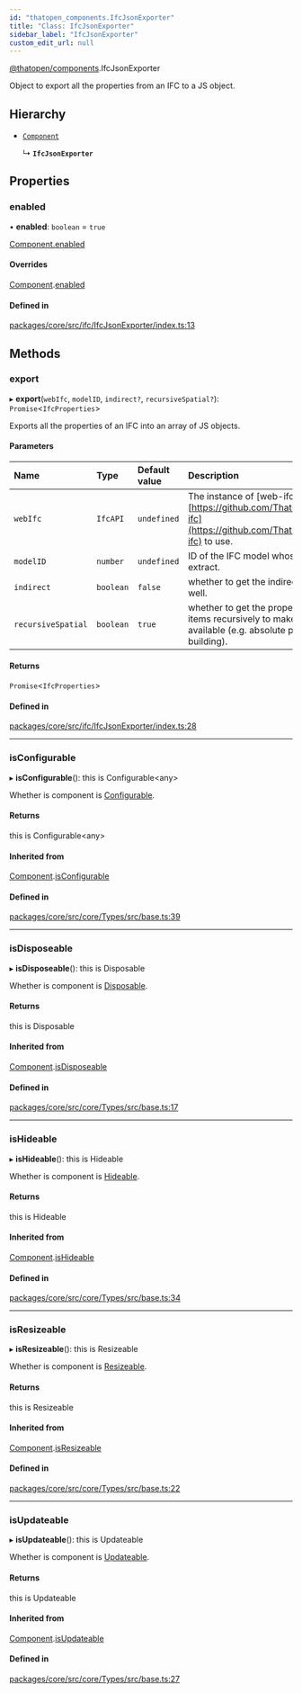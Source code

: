 ```yaml
---
id: "thatopen_components.IfcJsonExporter"
title: "Class: IfcJsonExporter"
sidebar_label: "IfcJsonExporter"
custom_edit_url: null
---
```


[@thatopen/components](../modules/thatopen_components.md).IfcJsonExporter

Object to export all the properties from an IFC to a JS object.

## Hierarchy

- [`Component`](thatopen_components.Component.md)

  ↳ **`IfcJsonExporter`**

## Properties

### enabled

• **enabled**: `boolean` = `true`

[Component.enabled](thatopen_components.Component.md#enabled)

#### Overrides

[Component](thatopen_components.Component.md).[enabled](thatopen_components.Component.md#enabled)

#### Defined in

[packages/core/src/ifc/IfcJsonExporter/index.ts:13](https://github.com/ThatOpen/engine_components/blob/7affdb6/packages/core/src/ifc/IfcJsonExporter/index.ts#L13)

## Methods

### export

▸ **export**(`webIfc`, `modelID`, `indirect?`, `recursiveSpatial?`): `Promise`<`IfcProperties`\>

Exports all the properties of an IFC into an array of JS objects.

#### Parameters

| Name | Type | Default value | Description |
| :------ | :------ | :------ | :------ |
| `webIfc` | `IfcAPI` | `undefined` | The instance of [web-ifc][https://github.com/ThatOpen/engine_web-ifc](https://github.com/ThatOpen/engine_web-ifc) to use. |
| `modelID` | `number` | `undefined` | ID of the IFC model whose properties to extract. |
| `indirect` | `boolean` | `false` | whether to get the indirect relationships as well. |
| `recursiveSpatial` | `boolean` | `true` | whether to get the properties of spatial items recursively to make the location data available (e.g. absolute position of building). |

#### Returns

`Promise`<`IfcProperties`\>

#### Defined in

[packages/core/src/ifc/IfcJsonExporter/index.ts:28](https://github.com/ThatOpen/engine_components/blob/7affdb6/packages/core/src/ifc/IfcJsonExporter/index.ts#L28)

___

### isConfigurable

▸ **isConfigurable**(): this is Configurable<any\>

Whether is component is [Configurable](../interfaces/thatopen_components.Configurable.md).

#### Returns

this is Configurable<any\>

#### Inherited from

[Component](thatopen_components.Component.md).[isConfigurable](thatopen_components.Component.md#isconfigurable)

#### Defined in

[packages/core/src/core/Types/src/base.ts:39](https://github.com/ThatOpen/engine_components/blob/7affdb6/packages/core/src/core/Types/src/base.ts#L39)

___

### isDisposeable

▸ **isDisposeable**(): this is Disposable

Whether is component is [Disposable](../interfaces/thatopen_components.Disposable.md).

#### Returns

this is Disposable

#### Inherited from

[Component](thatopen_components.Component.md).[isDisposeable](thatopen_components.Component.md#isdisposeable)

#### Defined in

[packages/core/src/core/Types/src/base.ts:17](https://github.com/ThatOpen/engine_components/blob/7affdb6/packages/core/src/core/Types/src/base.ts#L17)

___

### isHideable

▸ **isHideable**(): this is Hideable

Whether is component is [Hideable](../interfaces/thatopen_components.Hideable.md).

#### Returns

this is Hideable

#### Inherited from

[Component](thatopen_components.Component.md).[isHideable](thatopen_components.Component.md#ishideable)

#### Defined in

[packages/core/src/core/Types/src/base.ts:34](https://github.com/ThatOpen/engine_components/blob/7affdb6/packages/core/src/core/Types/src/base.ts#L34)

___

### isResizeable

▸ **isResizeable**(): this is Resizeable

Whether is component is [Resizeable](../interfaces/thatopen_components.Resizeable.md).

#### Returns

this is Resizeable

#### Inherited from

[Component](thatopen_components.Component.md).[isResizeable](thatopen_components.Component.md#isresizeable)

#### Defined in

[packages/core/src/core/Types/src/base.ts:22](https://github.com/ThatOpen/engine_components/blob/7affdb6/packages/core/src/core/Types/src/base.ts#L22)

___

### isUpdateable

▸ **isUpdateable**(): this is Updateable

Whether is component is [Updateable](../interfaces/thatopen_components.Updateable.md).

#### Returns

this is Updateable

#### Inherited from

[Component](thatopen_components.Component.md).[isUpdateable](thatopen_components.Component.md#isupdateable)

#### Defined in

[packages/core/src/core/Types/src/base.ts:27](https://github.com/ThatOpen/engine_components/blob/7affdb6/packages/core/src/core/Types/src/base.ts#L27)
